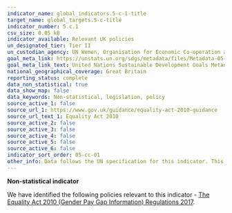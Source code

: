 ```yaml
---
indicator_name: global_indicators.5-c-1-title
target_name: global_targets.5-c-title
indicator_number: 5.c.1
csv_size: 0.05 kB
indicator_available: Relevant UK policies
un_designated_tier: Tier II
un_custodian_agency: UN Women, Organisation for Economic Co-operation and Development (OECD)
goal_meta_link: https://unstats.un.org/sdgs/metadata/files/Metadata-05-0c-01.pdf
goal_meta_link_text: United Nations Sustainable Development Goals Metadata (PDF 4.0 MB)
national_geographical_coverage: Great Britain
reporting_status: complete
data_non_statistical: true
data_show_map: false
data_keywords: Non-statistical, legislation, policy
source_active_1: false
source_url_1: https://www.gov.uk/guidance/equality-act-2010-guidance
source_url_text_1: Equality Act 2010
source_active_2: false
source_active_3: false
source_active_4: false
source_active_5: false
source_active_6: false
indicator_sort_order: 05-cc-01
other_info: Data follows the UN specification for this indicator. This indicator has been identified in collaboration with topic experts.
---
```

**Non-statistical indicator**

We have identified the following policies relevant to this indicator - [The Equality Act 2010 (Gender Pay Gap Information) Regulations 2017](https://www.legislation.gov.uk/ukdsi/2017/9780111152010).

